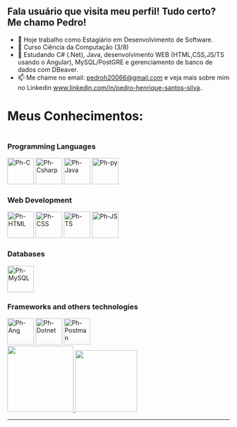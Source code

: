 ## Fala usuário que visita meu perfil! Tudo certo? Me chamo Pedro!

- 🔭 Hoje trabalho como Estagiário em Desenvolvimento de Software.
- 📖 Curso Ciência da Computação (3/8)
- 🌱 Estudando C# (.Net), Java, desenvolvimento WEB (HTML,CSS,JS/TS usando o Angular), MySQL/PostGRE e gerenciamento de banco de dados com DBeaver.
- 📫 Me chame no email: pedroh20066@gmail.com e veja mais sobre mim no Linkedin www.linkedin.com/in/pedro-henrique-santos-silva..


##
<h1><b>Meus Conhecimentos:</b></h1>
<div style="display: inline-block">
<h3>Programming Languages</h3>
  <div>
    <img alt="Ph-C" height="60" width="60" src="https://cdn.jsdelivr.net/gh/devicons/devicon@latest/icons/c/c-original.svg"/>
    <img alt="Ph-Csharp" height="60" width="60" src="https://cdn.jsdelivr.net/gh/devicons/devicon@latest/icons/csharp/csharp-original.svg"/>         
    <img alt="Ph-Java" height="60" width="60" src="https://cdn.jsdelivr.net/gh/devicons/devicon@latest/icons/java/java-original.svg" />
    <img alt="Ph-py" height="60" width="60" src="https://cdn.jsdelivr.net/gh/devicons/devicon@latest/icons/python/python-original.svg" /> 
  </div>
  <h3>Web Development</h3>
  <div>
    <img alt="Ph-HTML" height="60" width="60" src="https://cdn.jsdelivr.net/gh/devicons/devicon@latest/icons/html5/html5-original.svg"/>
    <img alt="Ph-CSS" height="60" width="60" src="https://cdn.jsdelivr.net/gh/devicons/devicon@latest/icons/css3/css3-original.svg" /> 
    <img alt="Ph-TS" height="60" width="60" src="https://cdn.jsdelivr.net/gh/devicons/devicon@latest/icons/typescript/typescript-original.svg" />
    <img alt="Ph-JS" height="60" width="60" src="https://cdn.jsdelivr.net/gh/devicons/devicon@latest/icons/javascript/javascript-original.svg"/> 
  </div>
  <h3>Databases</h3>
  <div>
    <img alt="Ph-MySQL" height="60" width="60" src="https://cdn.jsdelivr.net/gh/devicons/devicon@latest/icons/mysql/mysql-original.svg" />
  </div>
  <h3>Frameworks and others technologies</h3>
  <div>
    <img alt="Ph-Ang" height="60" width="60" src="https://cdn.jsdelivr.net/gh/devicons/devicon@latest/icons/angular/angular-original.svg" /> 
    <img alt="Ph-Dotnet" height="60" width="60" src="https://cdn.jsdelivr.net/gh/devicons/devicon@latest/icons/dotnetcore/dotnetcore-original.svg" />
    <img alt="Ph-Postman" height="60" width="60" src="https://cdn.jsdelivr.net/gh/devicons/devicon@latest/icons/postman/postman-original.svg" />
  </div>
</div>

<div>
  <a href = "https://github.com/Phzera-hs">
  <img height ="150cm" src ="https://github-readme-stats.vercel.app/api?username=Phzera-hs&show_icons=true&theme=dark&include&include_all_commits=true&count_private=true"/>
  <img height ="140cm" src="https://github-readme-stats.vercel.app/api/top-langs/?username=Phzera-hs&layout=compact&langs_count=16&theme=dark"/>
</div>

<hr>
